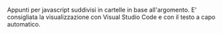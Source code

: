 Appunti per javascript suddivisi in cartelle in base all'argomento.
E' consigliata la visualizzazione con Visual Studio Code e con il testo a capo automatico.
